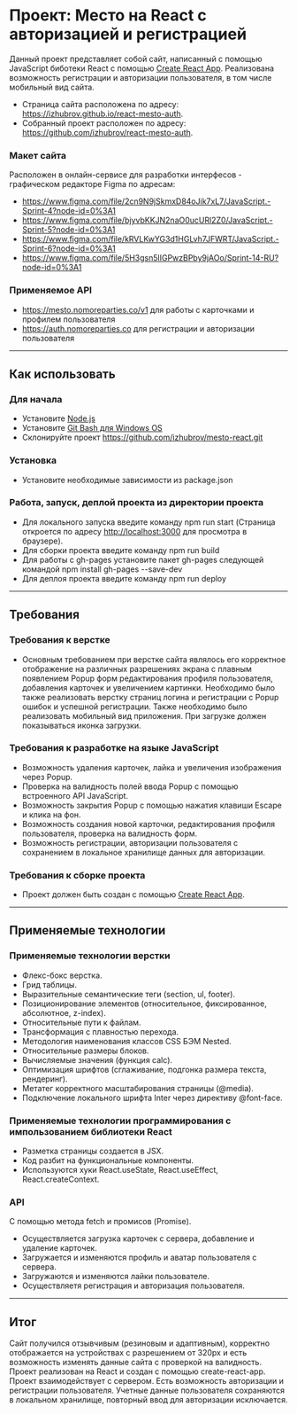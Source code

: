 # Проект: Место на React с авторизацией и регистрацией
Данный проект представляет собой сайт, написанный с помощью JavaScript биботеки React с помощью [Create React App](https://github.com/facebook/create-react-app).
Реализована возможность регистрации и авторизации пользователя, в том числе мобильный вид сайта.

* Страница сайта расположена по адресу: https://izhubrov.github.io/react-mesto-auth.
* Собранный проект расположен по адресу: https://github.com/izhubrov/react-mesto-auth.

### Макет сайта
Расположен в онлайн-сервисе для разработки интерфесов - графическом редакторе Figma по адресам:
* https://www.figma.com/file/2cn9N9jSkmxD84oJik7xL7/JavaScript.-Sprint-4?node-id=0%3A1
* https://www.figma.com/file/bjyvbKKJN2naO0ucURl2Z0/JavaScript.-Sprint-5?node-id=0%3A1
* https://www.figma.com/file/kRVLKwYG3d1HGLvh7JFWRT/JavaScript.-Sprint-6?node-id=0%3A1
* https://www.figma.com/file/5H3gsn5lIGPwzBPby9jAOo/Sprint-14-RU?node-id=0%3A1

### Применяемое API
* https://mesto.nomoreparties.co/v1 для работы с карточками и профилем пользователя
* https://auth.nomoreparties.co для регистрации и авторизации пользователя

___
## Как использовать

### Для начала
* Установите [Node.js](https://nodejs.org/en/download/)
* Установите [Git Bash для Windows OS](https://gitforwindows.org/)
* Склонируйте проект https://github.com/izhubrov/mesto-react.git

### Установка
* Установите необходимые зависимости из package.json

### Работа, запуск, деплой проекта из директории проекта
* Для локального запуска введите команду npm run start (Страница откроется по адресу [http://localhost:3000](http://localhost:3000) для просмотра в браузере).
* Для сборки проекта введите команду npm run build
* Для работы с gh-pages установите пакет gh-pages следующей командой npm install gh-pages --save-dev
* Для деплоя проекта введите команду npm run deploy

___
## Требования

### Требования к верстке
* Основным требованием при верстке сайта являлось его корректное отображение на различных разрешениях экрана с плавным появлением Popup форм редактирования профиля пользователя, добавления карточек и увеличением картинки. Необходимо было также реализовать верстку страниц логина и регистрации с Popup ошибок и успешной регистрации. Также необходимо было реализовать мобильный вид приложения. При загрузке должен показываться иконка загрузки.

### Требования к разработке на языке JavaScript 
* Возможность удаления карточек, лайка и увеличения изображения через Popup.
* Проверка на валидность полей ввода Popup с помощью встроенного API JavaScript.
* Возможность закрытия Popup с помощью нажатия клавиши Escape и клика на фон.
* Возможность создания новой карточки, редактирования профиля пользователя, проверка на валидность форм.
* Возможность регистрации, авторизации пользователя с сохранением в локальное хранилище данных для авторизации.

### Требования к сборке проекта
* Проект должен быть создан с помощью [Create React App](https://github.com/facebook/create-react-app).

___
## Применяемые технологии

### Применяемые технологии верстки
* Флекс-бокс верстка.
* Грид таблицы.
* Выразительные семантические теги (section, ul, footer).
* Позиционирование элементов (относительное, фиксированное, абсолютное, z-index).
* Относительные пути к файлам.
* Трансформация с плавностью перехода.
* Методология наименования классов CSS БЭМ Nested.
* Относительные размеры блоков.
* Вычисляемые значения (функция calc).
* Оптимизация шрифтов (сглаживание, подгонка размера текста, рендеринг).
* Метатег корректного масштабирования страницы (@media).
* Подключение локального шрифта Inter через директиву @font-face.

### Применяемые технологии программирования с импользованием библиотеки React
* Разметка страницы создается в JSX.
* Код разбит на функциональные компоненты.
* Используются хуки React.useState, React.useEffect, React.createContext.

### API
C помощью метода fetch и промисов (Promise).
* Осуществляется загрузка карточек с сервера, добавление и удаление карточек.
* Загружается и изменяются профиль и аватар пользователя с сервера.
* Загружаются и изменяются лайки пользователе.
* Осуществляетя регистрация и авторизация пользователя.
___
## Итог

Сайт получился отзывчивым (резиновым и адаптивным), корректно отображается на устройствах с разрешением от 320px и есть возможность изменять данные сайта с проверкой на валидность.
Проект реализован на React и создан с помощью create-react-app.
Проект взаимодействует с сервером.
Есть возможность авторизации и регистрации пользователя. Учетные данные пользователя сохраняются в локальном хранилище, повторный ввод для авторизации исключается.

